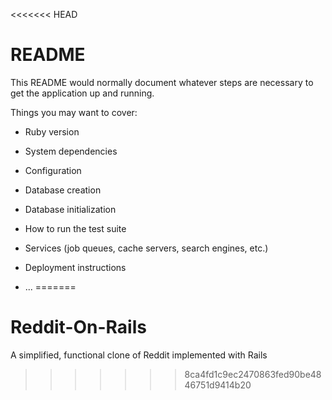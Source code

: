 <<<<<<< HEAD
# README

This README would normally document whatever steps are necessary to get the
application up and running.

Things you may want to cover:

* Ruby version

* System dependencies

* Configuration

* Database creation

* Database initialization

* How to run the test suite

* Services (job queues, cache servers, search engines, etc.)

* Deployment instructions

* ...
=======
# Reddit-On-Rails
A simplified, functional clone of Reddit implemented with Rails
>>>>>>> 8ca4fd1c9ec2470863fed90be4846751d9414b20
